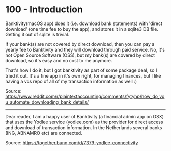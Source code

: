 # 100 - Introduction

Banktivity(macOS app) does it (i.e. download bank statements) with 'direct download' (one time fee to buy the app), and stores it in a sqlite3 DB file. Getting it out of sqlite is trivial.

If your bank(s) are not covered by direct download, then you can pay a yearly fee to Banktivity and they will download through paid service. No, it's not Open Source Software (OSS), but my bank(s) are covered by direct download, so it's easy and no cost to me anymore.

That's how I do it, but I got banktivity as part of some package deal, so I tried it out. It's a fine app in it's own right, for managing finances, but I like having a vcs repo of all of my transaction information as well :)

Source: https://www.reddit.com/r/plaintextaccounting/comments/fytyhp/how_do_you_automate_downloading_bank_details/
___

Dear reader, I am a happy user of Banktivity (a financial admin app on OSX) that uses the Yodlee service (yodlee.com) as the provider for direct access and download of transaction information. In the Netherlands several banks (ING, ABNAMRO etc) are connected. 

Source: https://together.bunq.com/d/7379-yodlee-connectivity
